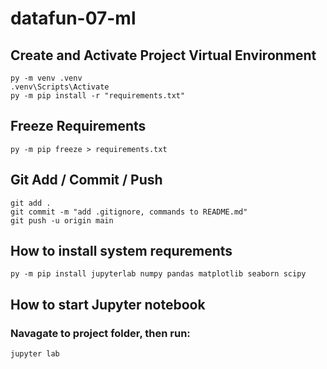 # datafun-07-ml

## Create and Activate Project Virtual Environment

```shell
py -m venv .venv
.venv\Scripts\Activate
py -m pip install -r "requirements.txt"
```

## Freeze Requirements

```shell
py -m pip freeze > requirements.txt
```

## Git Add / Commit / Push 

```shell
git add .
git commit -m "add .gitignore, commands to README.md"
git push -u origin main
```

## How to install system requrements

```shell
py -m pip install jupyterlab numpy pandas matplotlib seaborn scipy
```

## How to start Jupyter notebook

### Navagate to project folder, then run:


```shell
jupyter lab
```